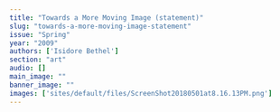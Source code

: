 ```yaml
---
title: "Towards a More Moving Image (statement)"
slug: "towards-a-more-moving-image-statement"
issue: "Spring"
year: "2009"
authors: ['Isidore Bethel']
section: "art"
audio: []
main_image: ""
banner_image: ""
images: ['sites/default/files/ScreenShot20180501at8.16.13PM.png']
---
```

